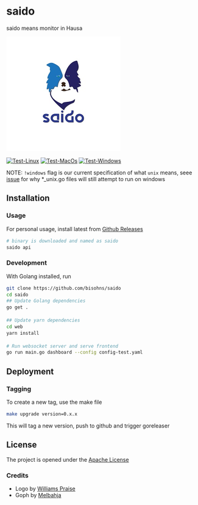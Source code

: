 # saido
saido means monitor in Hausa


![Logo](assets/Saido300.jpg)

[![Test-Linux](https://github.com/bisohns/saido/actions/workflows/test-ssh.yml/badge.svg)](https://github.com/bisohns/saido/actions/workflows/test-ssh.yml)
[![Test-MacOs](https://github.com/bisohns/saido/actions/workflows/test-macos.yml/badge.svg)](https://github.com/bisohns/saido/actions/workflows/test-macos.yml)
[![Test-Windows](https://github.com/bisohns/saido/actions/workflows/test-windows.yml/badge.svg)](https://github.com/bisohns/saido/actions/workflows/test-windows.yml)

NOTE: `!windows` flag is our current specification of what `unix` means, seee [issue](https://github.com/golang/go/issues/20322) for why *_unix.go files will still attempt to run on windows


## Installation

### Usage

For personal usage, install latest from [Github Releases](https://github.com/bisohns/saido/releases) 

```bash
# binary is downloaded and named as saido
saido api
```


### Development

With Golang installed, run

```bash
git clone https://github.com/bisohns/saido
cd saido
## Update Golang dependencies
go get .

## Update yarn dependencies
cd web
yarn install

# Run websocket server and serve frontend
go run main.go dashboard --config config-test.yaml
```

## Deployment

### Tagging

To create a new tag, use the make file

```bash
make upgrade version=0.x.x
```
This will tag a new version, push to github and trigger goreleaser

## License

The project is opened under the [Apache License](https://github.com/bisohns/saido/blob/master/LICENSE)

### Credits
 - Logo by [Williams Praise](https://github.com/kubyruby)
 - Goph by [Melbahja](https://github.com/melbahja/goph)
